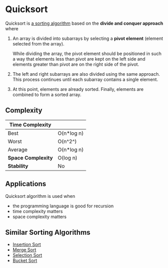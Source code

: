 # Quicksort

Quicksort is [a sorting algorithm](https://www.programiz.com/dsa/sorting-algorithm) based on the **divide and conquer approach** where

1. An array is divided into subarrays by selecting a **pivot element** (element selected from the array).

   While dividing the array, the pivot element should be positioned in such a way that elements less than pivot are kept on the left side and elements greater than pivot are on the right side of the pivot.
2. The left and right subarrays are also divided using the same approach. This process continues until each subarray contains a single element.
3. At this point, elements are already sorted. Finally, elements are combined to form a sorted array.

## Complexity


| **Time Complexity** |   |
| - | - |
| Best | O(n*log n) |
| Worst | O(n^2^) |
| Average | O(n*log n) |
| **Space Complexity** | O(log n) |
| **Stability** | No |



## Applications

Quicksort algorithm is used when

* the programming language is good for recursion
* time complexity matters
* space complexity matters

## Similar Sorting Algorithms

* [Insertion Sort](https://www.programiz.com/dsa/insertion-sort)
* [Merge Sort](https://www.programiz.com/dsa/merge-sort)
* [Selection Sort](https://www.programiz.com/dsa/selection-sort)
* [Bucket Sort](https://www.programiz.com/dsa/bucket-sort)
